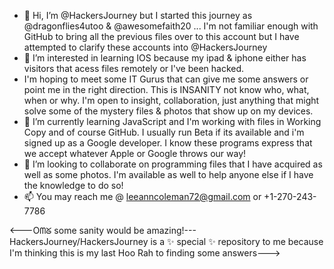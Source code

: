 - 👋 Hi, I’m @HackersJourney but I started this journey as @dragonflies4utoo & @awesomefaith20 ... I'm not familiar enough with GitHub to bring all the previous files over to this account but I have attempted to clarify these accounts into @HackersJourney
- 👀 I’m interested in learning IOS because my ipad & iphone either has visitors that acess files remotely or I've been hacked.
- I'm hoping to meet some IT Gurus that can give me some answers or point me in the right direction. This is INSANITY not know who, what, when or why. I'm open to insight, collaboration, just anything that might solve some of the mystery files & photos that show up on my devices. 
- 🌱 I’m currently learning JavaScript and I'm working with files in Working Copy and of course GitHub. I usually run Beta if its available and i'm signed up as a Google developer. I know these programs express that we accept whatever Apple or Google throws our way! 
- 💞️ I’m looking to collaborate on programming files that I have acquired as well as some photos. I'm available as well to help anyone else if I have the knowledge to do so!
- 📫 You may reach me @ leeanncoleman72@gmail.com or +1-270-243-7786

<---Oᗰᘜ some sanity would be amazing!---
HackersJourney/HackersJourney is a ✨ special ✨ repository to me because I'm thinking this is my last Hoo Rah to finding some answers--->
